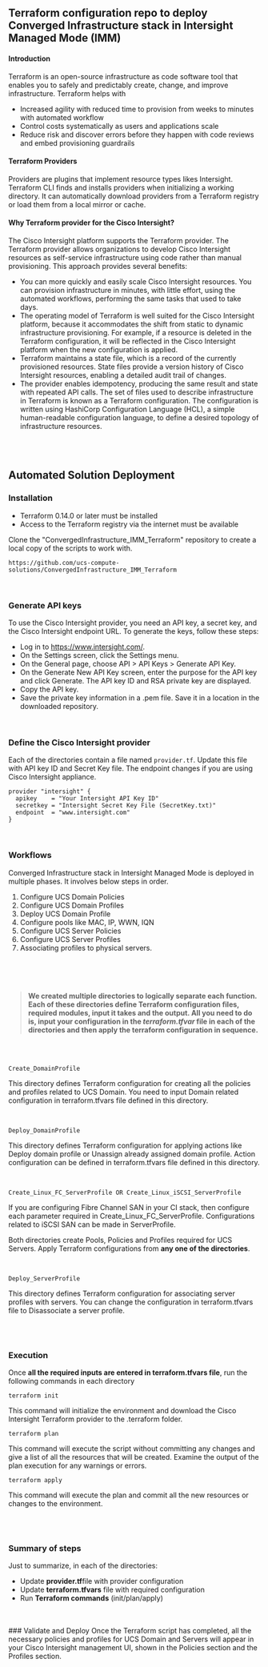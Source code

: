 ## Terraform configuration repo to deploy Converged Infrastructure stack in Intersight Managed Mode (IMM)
#### Introduction
Terraform is an open-source infrastructure as code software tool that enables you to safely and predictably create, change, and improve infrastructure.
Terraform helps with 

- Increased agility with reduced time to provision from weeks to minutes with automated workflow
- Control costs systematically as users and applications scale
- Reduce risk and discover errors before they happen with code reviews and embed provisioning guardrails


#### Terraform Providers
Providers are plugins that implement resource types likes Intersight.
Terraform CLI finds and installs providers when initializing a working directory. It can automatically download providers from a Terraform registry or load them from a local mirror or cache.

#### Why Terraform provider for the Cisco Intersight?
The Cisco Intersight platform supports the Terraform provider. The Terraform provider allows organizations to develop Cisco Intersight resources as self-service infrastructure using code rather than manual provisioning.
This approach provides several benefits:

- You can more quickly and easily scale Cisco Intersight resources. You can provision infrastructure in minutes, with little effort, using the automated workflows, performing the same tasks that used to take days.
- The operating model of Terraform is well suited for the Cisco Intersight platform, because it accommodates the shift from static to dynamic infrastructure provisioning. For example, if a resource is deleted in the Terraform configuration, it will be reflected in the Cisco Intersight platform when the new configuration is applied.
- Terraform maintains a state file, which is a record of the currently provisioned resources. State files provide a version history of Cisco Intersight resources, enabling a detailed audit trail of changes.
- The provider enables idempotency, producing the same result and state with repeated API calls.
The set of files used to describe infrastructure in Terraform is known as a Terraform configuration. The configuration is written using HashiCorp Configuration Language (HCL), 	a simple human-readable configuration language, to define a desired topology of infrastructure resources.

<br />
<br />

## Automated Solution Deployment

### Installation

- Terraform 0.14.0 or later must be installed
- Access to the Terraform registry via the internet must be available

Clone the "ConvergedInfrastructure_IMM_Terraform"  repository to create a local copy of the scripts to work with.

```
https://github.com/ucs-compute-solutions/ConvergedInfrastructure_IMM_Terraform
```


<br />


### Generate API keys

To use the Cisco Intersight provider, you need an API key, a secret key, and the Cisco Intersight endpoint URL. To generate the keys, follow these steps:
- Log in to https://www.intersight.com/.
- On the Settings screen, click the Settings menu.
- On the General page, choose API > API Keys > Generate API Key.
- On the Generate New API Key screen, enter the purpose for the API key and click Generate. The API key ID and RSA private key are displayed.
- Copy the API key.
- Save the private key information in a .pem file. Save it in a location in the downloaded repository.


<br />

### Define the Cisco Intersight provider

Each of the directories contain a file named `provider.tf`. Update this file with  API key ID and Secret Key file. The endpoint changes if you are using  Cisco Intersight appliance.

```
provider "intersight" {
  apikey    = "Your Intersight API Key ID"
  secretkey = "Intersight Secret Key File (SecretKey.txt)"
  endpoint  = "www.intersight.com"
}
```

<br />

### Workflows

Converged Infrastructure stack in Intersight Managed Mode is deployed in multiple phases. It involves below steps in order.

1. Configure UCS Domain Policies
2. Configure UCS Domain Profiles
3. Deploy UCS Domain Profile
4. Configure pools like MAC, IP, WWN, IQN
4. Configure UCS Server Policies
5. Configure UCS Server Profiles
6. Associating profiles to physical servers.

<br />
<br />
<br />

> **We created multiple directories to logically separate each function. Each of these directories define Terraform configuration files, required modules, input it takes and the output. All you need to do is, input your configuration in the *terraform.tfvar* file in each of the directories and then apply the terraform configuration in sequence.**
 
<br />
<br />


`Create_DomainProfile`

This directory defines Terraform configuration for creating all the policies and profiles related to UCS Domain. 
You need to input Domain related configuration in terraform.tfvars file defined in this directory.

<br />


`Deploy_DomainProfile`

This directory defines Terraform configuration for applying actions like Deploy domain profile or Unassign already assigned domain profile. 
Action configuration can be defined in terraform.tfvars file defined in this directory.


<br />


`Create_Linux_FC_ServerProfile OR Create_Linux_iSCSI_ServerProfile`

If you are configuring Fibre Channel SAN in your CI stack, then configure each parameter required in Create_Linux_FC_ServerProfile. 
Configurations related to iSCSI SAN can be made in ServerProfile.

Both directories create Pools, Policies and Profiles required for UCS Servers. Apply Terraform configurations from **any one of the directories**. 


<br />


`Deploy_ServerProfile`

This directory defines Terraform configuration for associating server profiles with servers. 
You can change the configuration in terraform.tfvars file to Disassociate a server profile. 


<br />
<br />


### Execution
Once **all the required inputs are entered in terraform.tfvars file**, run the following commands in each directory
```
terraform init
```
This command will initialize the environment and download the Cisco Intersight Terraform provider to the .terraform folder.
```
terraform plan
```
This command will execute the script without committing any changes and give a list of all the resources that will be created. Examine the output of the plan execution for any warnings or errors.
```
terraform apply
```
This command will execute the plan and commit all the new resources or changes to the environment.

<br />
<br />

### Summary of steps
Just to summarize, in each of the directories:
- Update **provider.tf**file with provider configuration
- Update **terraform.tfvars** file with required configuration
- Run **Terraform commands** (init/plan/apply)

<br />
<br />
### Validate and Deploy
Once the Terraform script has completed, all the necessary policies and profiles for UCS Domain and Servers will appear in your Cisco Intersight management UI, shown in the Policies section and the Profiles section.

